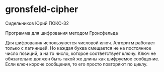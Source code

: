 # gronsfeld-cipher

Сидельников Юрий ПОКС-32

Программа для шифрования методом Гронсфельда

Для шифрования используюется числовой ключ. Алгоритм работает только с латиницей. Но каждая буква смещается не на постоянное число позиций, а на то
число, которое соответствует ключу. Ключ не обязательно должен быть такой же длины как шифруемое сообщение. Если ключ короче сообщения, то его просто повторяют по циклу.
